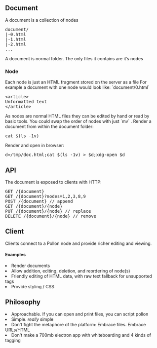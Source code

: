 <article>
<h2>Document</h2>
A document is a collection of nodes
<pre>
document/
|-0.html
|-1.html
|-2.html
...
</pre>
A document is normal folder.
The only files it contains are it’s nodes
</article>
<article>
<h3>Node</h3>
Each node is just an HTML fragment stored on the server as a file
For example a document with one node would look like:
`document/0.html`
<pre>
&ltarticle>
Unformatted text
&lt/article>
</pre>
As nodes are normal HTML files they can be edited by hand or read by basic tools.
You could swap the order of nodes with just `mv` .
Render a document from within the document folder:
<pre>cat $(ls -1v)</pre> 
Render and open in browser:
<pre>d=/tmp/doc.html;cat $(ls -1v) > $d;xdg-open $d</pre>
</article>
<article>
<h2>API</h2>
The document is exposed to clients with HTTP:
<pre>
GET /{document}
GET /{document}?nodes=1,2,3,8,9
POST /{document} // append
GET /{document}/{node}
PUT /{document}/{node} // replace
DELETE /{document}/{node} // remove
</pre>
</article>
<article>
<h2>Client</h2>
Clients connect to a Pollon node and provide richer editing and viewing.
<h4>Examples</h4>
<lt>
<li>Render documents
<li>Allow addition, editing, deletion, and reordering of node(s)
<li>Friendly editing of HTML data, with raw text fallback for unsupported tags
<li>Provide styling / CSS
</lt>
</article>
<article>
<h2>Philosophy</h2>
<lt>
<li>Approachable. If you can open and print files, you can script pollon
<li>Simple. <em>really</em> simple
<li>Don't fight the metaphore of the platform: Embrace files. Embrace URLs/HTML
<li>Don't make a 700mb electron app with whiteboarding and 4 kinds of tagging
</lt>
</article>

